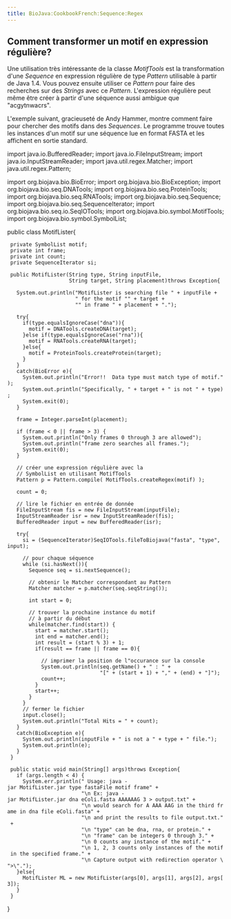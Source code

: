 ```yaml
---
title: BioJava:CookbookFrench:Sequence:Regex
---
```


Comment transformer un motif en expression régulière?
-----------------------------------------------------

Une utilisation très intéressante de la classe *MotifTools* est la
transformation d'une *Sequence* en expression régulière de type
*Pattern* utilisable à partir de Java 1.4. Vous pouvez ensuite utiliser
ce *Pattern* pour faire des recherches sur des *Strings* avec ce
*Pattern*. L'expression régulière peut même être créer à partir d'une
séquence aussi ambigue que "acgytnwacrs".

L'exemple suivant, gracieuseté de Andy Hammer, montre comment faire pour
chercher des motifs dans des *Sequences*. Le programme trouve toutes les
instances d'un motif sur une séquence lue en format FASTA et les
affichent en sortie standard.

<java> import java.io.BufferedReader; import java.io.FileInputStream;
import java.io.InputStreamReader; import java.util.regex.Matcher; import
java.util.regex.Pattern;

import org.biojava.bio.BioError; import org.biojava.bio.BioException;
import org.biojava.bio.seq.DNATools; import
org.biojava.bio.seq.ProteinTools; import org.biojava.bio.seq.RNATools;
import org.biojava.bio.seq.Sequence; import
org.biojava.bio.seq.SequenceIterator; import
org.biojava.bio.seq.io.SeqIOTools; import
org.biojava.bio.symbol.MotifTools; import
org.biojava.bio.symbol.SymbolList;

public class MotifLister{

` private SymbolList motif;`  
` private int frame;`  
` private int count;`  
` private SequenceIterator si;`

` public MotifLister(String type, String inputFile,`  
`                    String target, String placement)throws Exception{`

`   System.out.println("MotifLister is searching file " + inputFile +`  
`                      " for the motif "" + target +`  
`                      "" in frame " + placement + ".");`

`   try{`  
`     if(type.equalsIgnoreCase("dna")){`  
`       motif = DNATools.createDNA(target);`  
`     }else if(type.equalsIgnoreCase("rna")){`  
`       motif = RNATools.createRNA(target);`  
`     }else{`  
`       motif = ProteinTools.createProtein(target);`  
`     }`  
`   }`  
`   catch(BioError e){`  
`     System.out.println("Error!!  Data type must match type of motif.");`  
`     System.out.println("Specifically, " + target + " is not " + type);`  
`     System.exit(0);`  
`   }`

`   frame = Integer.parseInt(placement);`

`   if (frame < 0 || frame > 3) {`  
`     System.out.println("Only frames 0 through 3 are allowed");`  
`     System.out.println("frame zero searches all frames.");`  
`     System.exit(0);`  
`   }`

`   // créer une expression régulière avec la `  
`   // SymbolList en utilisant MotifTools`  
`   Pattern p = Pattern.compile( MotifTools.createRegex(motif) );`

`   count = 0;`

`   // lire le fichier en entrée de donnée`  
`   FileInputStream fis = new FileInputStream(inputFile);`  
`   InputStreamReader isr = new InputStreamReader(fis);`  
`   BufferedReader input = new BufferedReader(isr);`

`   try{`  
`     si = (SequenceIterator)SeqIOTools.fileToBiojava("fasta", "type", input);`

`     // pour chaque séquence`  
`     while (si.hasNext()){`  
`       Sequence seq = si.nextSequence();`

`       // obtenir le Matcher correspondant au Pattern`  
`       Matcher matcher = p.matcher(seq.seqString());`

`       int start = 0;`

`       // trouver la prochaine instance du motif`  
`       // à partir du début`  
`       while(matcher.find(start)) {`  
`         start = matcher.start();`  
`         int end = matcher.end();`  
`         int result = (start % 3) + 1;`  
`         if(result == frame || frame == 0){`

`           // imprimer la position de l"occurance sur la console `  
`           System.out.println(seq.getName() + " : " +`  
`                              "[" + (start + 1) + "," + (end) + "]");`  
`           count++;`  
`         }`  
`         start++;`  
`       }`  
`     }`  
`     // fermer le fichier`  
`     input.close(); `  
`     System.out.println("Total Hits = " + count);`  
`   }`  
`   catch(BioException e){`  
`     System.out.println(inputFile + " is not a " + type + " file.");`  
`     System.out.println(e);`  
`   }`  
` }`

` public static void main(String[] args)throws Exception{`  
`   if (args.length < 4) {`  
`     System.err.println(" Usage: java -jar MotifLister.jar type fastaFile motif frame" +`  
`                        "\n Ex: java -jar MotifLister.jar dna eColi.fasta AAAAAAG 3 > output.txt" +`  
`                        "\n would search for A AAA AAG in the third frame in dna file eColi.fasta" +`  
`                        "\n and print the results to file output.txt." +`  
`                        "\n "type" can be dna, rna, or protein." +`  
`                        "\n "frame" can be integers 0 through 3." +`  
`                        "\n 0 counts any instance of the motif." +`  
`                        "\n 1, 2, 3 counts only instances of the motif in the specified frame." +`  
`                        "\n Capture output with redirection operator \">\".");`  
`   }else{`  
`     MotifLister ML = new MotifLister(args[0], args[1], args[2], args[3]);`  
`   }`  
` }`

} </java>
